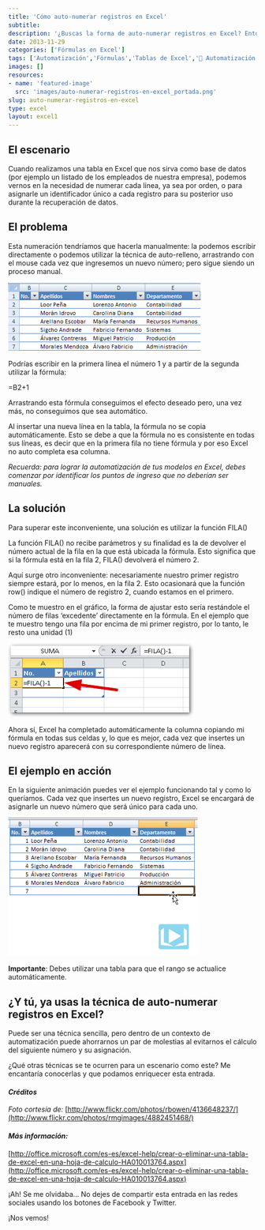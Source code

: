 ```yaml
---
title: 'Cómo auto-numerar registros en Excel'
subtitle: 
description: '¿Buscas la forma de auto-numerar registros en Excel? Entonces ésto no te lo puedes perder.'
date: 2013-11-29
categories: ['Fórmulas en Excel']
tags: ['Automatización','Fórmulas','Tablas de Excel','🤖 Automatización con Excel']
images: []
resources: 
- name: 'featured-image'
  src: 'images/auto-numerar-registros-en-excel_portada.png'
slug: auto-numerar-registros-en-excel
type: excel
layout: excel1
---
```


## El escenario

Cuando realizamos una tabla en Excel que nos sirva como base de datos (por ejemplo un listado de los empleados de nuestra empresa), podemos vernos en la necesidad de numerar cada línea, ya sea por orden, o para asignarle un identificador único a cada registro para su posterior uso durante la recuperación de datos.

## El problema

Esta numeración tendríamos que hacerla manualmente: la podemos escribir directamente o podemos utilizar la técnica de auto-relleno, arrastrando con el mouse cada vez que ingresemos un nuevo número; pero sigue siendo un proceso manual.

![Auto-numerar registros en Excel](images/201210141752071.png "Cómo auto-numerar registros en Excel")

Podrías escribir en la primera línea el número 1 y a partir de la segunda utilizar la fórmula:

\=B2+1

Arrastrando esta fórmula conseguimos el efecto deseado pero, una vez más, no conseguimos que sea automático.

Al insertar una nueva línea en la tabla, la fórmula no se copia automáticamente. Esto se debe a que la fórmula no es consistente en todas sus líneas, es decir que en la primera fila no tiene fórmula y por eso Excel no auto completa esa columna.

_Recuerda: para lograr la automatización de tus modelos en Excel, debes comenzar por identificar los puntos de ingreso que no deberían ser manuales._

## La solución

Para superar este inconveniente, una solución es utilizar la función FILA()

La función FILA() no recibe parámetros y su finalidad es la de devolver el número actual de la fila en la que está ubicada la fórmula. Esto significa que si la fórmula está en la fila 2, FILA() devolverá el número 2.

Aquí surge otro inconveniente: necesariamente nuestro primer registro siempre estará, por lo menos, en la fila 2. Esto ocasionará que la función row() indique el número de registro 2, cuando estamos en el primero.

Como te muestro en el gráfico, la forma de ajustar esto sería restándole el número de filas ‘excedente’ directamente en la fórmula. En el ejemplo que te muestro tengo una fila por encima de mi primer registro, por lo tanto, le resto una unidad (1)

[![Auto-numerar Filas](images/auto-numerar-filas.png)](http://raymundoycaza.com/wp-content/uploads/auto-numerar-filas.png)

Ahora sí, Excel ha completado automáticamente la columna copiando mi fórmula en todas sus celdas y, lo que es mejor, cada vez que insertes un nuevo registro aparecerá con su correspondiente número de línea.

## El ejemplo en acción

En la siguiente animación puedes ver el ejemplo funcionando tal y como lo queríamos. Cada vez que insertes un nuevo registro, Excel se encargará de asignarle un nuevo número que será único para cada uno.

![Auto-numerar en Excel](images/numeracion-automatica1.gif "Numeración Automática")

**Importante**: Debes utilizar una tabla para que el rango se actualice automáticamente.

## ¿Y tú, ya usas la técnica de auto-numerar registros en Excel?

Puede ser una técnica sencilla, pero dentro de un contexto de automatización puede ahorrarnos un par de molestias al evitarnos el cálculo del siguiente número y su asignación.

¿Qué otras técnicas se te ocurren para un escenario como este? Me encantaría conocerlas y que podamos enriquecer esta entrada.

#### _Créditos_

_Foto cortesía de:_ [http://www.flickr.com/photos/rbowen/4136648237/](http://www.flickr.com/photos/rmgimages/4882451468/)

#### _**Más información:**_

[http://office.microsoft.com/es-es/excel-help/crear-o-eliminar-una-tabla-de-excel-en-una-hoja-de-calculo-HA010013764.aspx](http://office.microsoft.com/es-es/excel-help/crear-o-eliminar-una-tabla-de-excel-en-una-hoja-de-calculo-HA010013764.aspx)

¡Ah! Se me olvidaba… No dejes de compartir esta entrada en las redes sociales usando los botones de Facebook y Twitter.

¡Nos vemos!
